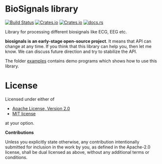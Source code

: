 # BioSignals library

[![Build Status](https://travis-ci.org/klangner/biosignals.rs.svg?branch=master)](https://travis-ci.org/klangner/finite-signals.rs)
[![Crates.io](https://img.shields.io/crates/v/biosignals.svg)](https://crates.io/crates/finite-signals) 
[![Crates.io](https://img.shields.io/crates/l/biosignals.svg)](https://github.com/klangner/finite-signals/blob/master/LICENSE-MIT) 
[![docs.rs](https://docs.rs/biosignals/badge.svg)](https://docs.rs/finite-signals/)

Library for processing different biosignals like ECG, EEG etc.

**biosignals is an early-stage open-source project**. It means that API can change at any time.
If you think that this library can help you, then let me know. We can discuss future direction and try to stabilize the API.

The folder [examples](https://github.com/klangner/biosignals.rs/tree/master/examples) contains demo programs which shows how to use this library.


# License

Licensed under either of

 * [Apache License, Version 2.0](http://www.apache.org/licenses/LICENSE-2.0)
 * [MIT license](http://opensource.org/licenses/MIT)

at your option.


**Contributions**

Unless you explicitly state otherwise, any contribution intentionally submitted
for inclusion in the work by you, as defined in the Apache-2.0 license, shall be
dual licensed as above, without any additional terms or conditions.
